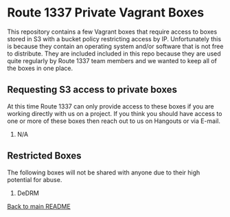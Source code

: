 Route 1337 Private Vagrant Boxes
==========================================
This repository contains a few Vagrant boxes that require access to boxes stored in S3 with a bucket policy restricting access by IP. Unfortunately this is because they contain an operating system and/or software that is not free to distribute.
They are included included in this repo because they are used quite regularly by Route 1337 team members and we wanted to keep all of the boxes in one place.

Requesting S3 access to private boxes 
-------------------------------------
At this time Route 1337 can only provide access to these boxes if you are working directly with us on a project. If you think you should have access to one or more of these boxes then reach out to us on Hangouts or via E-mail.

1. N/A
  
Restricted Boxes 
------------
The following boxes will not be shared with anyone due to their high potential for abuse.

1. DeDRM

[Back to main README](../README.md)
